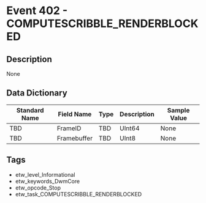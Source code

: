 # Event 402 - COMPUTESCRIBBLE_RENDERBLOCKED

## Description
None

## Data Dictionary
|Standard Name|Field Name|Type|Description|Sample Value|
|---|---|---|---|---|
|TBD|FrameID|TBD|UInt64|None|None|
|TBD|Framebuffer|TBD|UInt8|None|None|

## Tags
* etw_level_Informational
* etw_keywords_DwmCore
* etw_opcode_Stop
* etw_task_COMPUTESCRIBBLE_RENDERBLOCKED